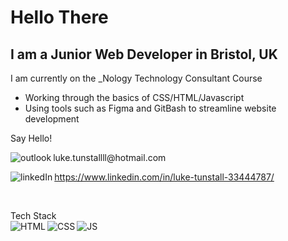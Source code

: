 <h1>Hello There</h1>
<h2>I am a Junior Web Developer in Bristol, UK </h2>
<p>I am currently on the _Nology Technology Consultant Course<p>
  <ul>
    <li>Working through the basics of CSS/HTML/Javascript</li>
    <li>Using tools such as Figma and GitBash to streamline website development</li>
  </ul>
  
<p>Say Hello!<p> 
<img align="left" alt="outlook" src="https://img.shields.io/badge/Microsoft_Outlook-0078D4?style=for-the-badge&logo=microsoft-outlook&logoColor=white"> luke.tunstallll@hotmail.com
<br>

<img align="left" alt="linkedIn" src="https://img.shields.io/badge/LinkedIn-0077B5?style=for-the-badge&logo=linkedin&logoColor=white"> https://www.linkedin.com/in/luke-tunstall-33444787/

<br>

Tech Stack
<br>
<img align="left" alt="HTML" src="https://img.shields.io/badge/HTML5-E34F26?style=for-the-badge&logo=html5&logoColor=white">
<img align="left" alt="CSS" src="https://img.shields.io/badge/CSS3-1572B6?style=for-the-badge&logo=css3&logoColor=white">
<img align="left" alt="JS" src="https://img.shields.io/badge/JavaScript-F7DF1E?style=for-the-badge&logo=javascript&logoColor=black">
<br>

